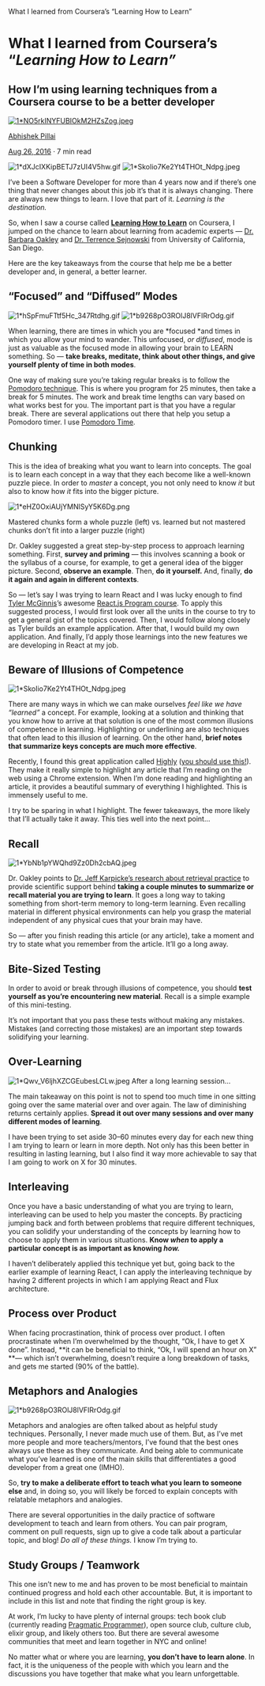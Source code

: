 What I learned from Coursera’s “Learning How to Learn”

# What I learned from Coursera’s “*Learning How to Learn”*

## How I’m using learning techniques from a Coursera course to be a better developer

[![1*NO5rkINYFUBIOkM2HZsZog.jpeg](../_resources/2a6525e68ed9cf219c0cb8b0d8f3dbb1.jpg)](https://medium.com/@abhishekpillai?source=post_page-----19d149920dc4----------------------)

[Abhishek Pillai](https://medium.com/@abhishekpillai?source=post_page-----19d149920dc4----------------------)

[Aug 26, 2016](https://medium.com/learn-love-code/learnings-from-learning-how-to-learn-19d149920dc4?source=post_page-----19d149920dc4----------------------) · 7 min read

![1*dXJcIXKipBETJ7zUI4V5hw.gif](../_resources/8c4e3493655aadd5e898f62334c41f2a.jpg)
![1*SkoIio7Ke2Yt4THOt_Ndpg.jpeg](../_resources/5c363c8e18647f732525a42c28456881.jpg)

I’ve been a Software Developer for more than 4 years now and if there’s one thing that never changes about this job it’s that it is always changing. There are always new things to learn. I love that part of it. *Learning is the destination.*

So, when I saw a course called [**Learning How to Learn**](https://www.coursera.org/learn/learning-how-to-learn) on Coursera, I jumped on the chance to learn about learning from academic experts — [Dr. Barbara Oakley](https://www.coursera.org/instructor/barboakley) and [Dr. Terrence Sejnowski](https://www.coursera.org/instructor/terry) from University of California, San Diego.

Here are the key takeaways from the course that help me be a better developer and, in general, a better learner.

## **“Focused” and “Diffused” Modes**

![1*hSpFmuFTtf5Hc_347Rtdhg.gif](../_resources/49c82c28f3e921564f16d1e5f16840d7.jpg)
![1*b9268pO3ROlJ8lVFIRrOdg.gif](../_resources/962338ff6465244e02036aac905595af.gif)

When learning, there are times in which you are *focused *and times in which you allow your mind to wander. This unfocused, *or diffused*, mode is just as valuable as the focused mode in allowing your brain to LEARN something. So — **take breaks, meditate, think about other things, and give yourself plenty of time in both modes**.

One way of making sure you’re taking regular breaks is to follow the [Pomodoro technique](https://en.wikipedia.org/wiki/Pomodoro_Technique). This is where you program for 25 minutes, then take a break for 5 minutes. The work and break time lengths can vary based on what works best for you. The important part is that you have a regular break. There are several applications out there that help you setup a Pomodoro timer. I use [Pomodoro Time](https://itunes.apple.com/us/app/pomodoro-time-focus-timer/id973134470?mt=12).

## **Chunking**

This is the idea of breaking what you want to learn into concepts. The goal is to learn each concept in a way that they each become like a well-known puzzle piece. In order to *master* a concept, you not only need to know *it* but also to know how *it* fits into the bigger picture.

![1*eHZ0OxiAUjYMNlSyY5K6Dg.png](../_resources/2f4166a5a42d3cc36323adbe26d0f5ff.png)

Mastered chunks form a whole puzzle (left) vs. learned but not mastered chunks don’t fit into a larger puzzle (right)

Dr. Oakley suggested a great step-by-step process to approach learning something. First, **survey and priming** — this involves scanning a book or the syllabus of a course, for example, to get a general idea of the bigger picture. Second, **observe an example**. Then, **do it yourself.** And, finally, **do it again and again in different contexts**.

So — let’s say I was trying to learn React and I was lucky enough to find [Tyler McGinnis](https://medium.com/u/c52389e3ee63?source=post_page-----19d149920dc4----------------------)’s awesome [React.js Program course](http://courses.reactjsprogram.com/courses/reactjsfundamentals). To apply this suggested process, I would first look over all the units in the course to try to get a general gist of the topics covered. Then, I would follow along closely as Tyler builds an example application. After that, I would build my own application. And finally, I’d apply those learnings into the new features we are developing in React at my job.

## **Beware of Illusions of Competence**

![1*SkoIio7Ke2Yt4THOt_Ndpg.jpeg](../_resources/2babe3c04417a9672cfe2aa2b01f89ad.jpg)

There are many ways in which we can make ourselves *feel *like we have “learned*”* a concept. For example, looking at a solution and thinking that you know how to arrive at that solution is one of the most common illusions of competence in learning. Highlighting or underlining are also techniques that often lead to this illusion of learning. On the other hand, **brief notes that summarize keys concepts are much more effective**.

Recently, I found this great application called [Highly](https://medium.com/u/f23e05cfe0ec?source=post_page-----19d149920dc4----------------------) ([you should use this!](https://www.highly.co/)). They make it really simple to highlight any article that I’m reading on the web using a Chrome extension. When I’m done reading and highlighting an article, it provides a beautiful summary of everything I highlighted. This is immensely useful to me.

I try to be sparing in what I highlight. The fewer takeaways, the more likely that I’ll actually take it away. This ties well into the next point…

## **Recall**

![1*YbNb1pYWQhd9Zz0Dh2cbAQ.jpeg](../_resources/fc2e9ac5905a4d3f6c4ee097c399de85.jpg)

Dr. Oakley points to [Dr. Jeff Karpicke’s research about retrieval practice](http://science.sciencemag.org/content/331/6018/772) to provide scientific support behind **taking a couple minutes to summarize or recall material you are trying to learn**. It goes a long way to taking something from short-term memory to long-term learning. Even recalling material in different physical environments can help you grasp the material independent of any physical cues that your brain may have.

So — after you finish reading this article (or any article), take a moment and try to state what you remember from the article. It’ll go a long away.

## **Bite-Sized Testing**

In order to avoid or break through illusions of competence, you should **test yourself as you’re encountering new material**. Recall is a simple example of this mini-testing.

It’s not important that you pass these tests without making any mistakes. Mistakes (and correcting those mistakes) are an important step towards solidifying your learning.

## **Over-Learning**

![1*Qwv_V6ljhXZCGEubesLCLw.jpeg](../_resources/f40cefa8806ed1f06d92454a0e3be060.jpg)
After a long learning session…

The main takeaway on this point is not to spend too much time in one sitting going over the same material over and over again. The law of diminishing returns certainly applies. **Spread it out over many sessions and over many different modes of learning**.

I have been trying to set aside 30–60 minutes every day for each new thing I am trying to learn or learn in more depth. Not only has this been better in resulting in lasting learning, but I also find it way more achievable to say that I am going to work on X for 30 minutes.

## **Interleaving**

Once you have a basic understanding of what you are trying to learn, interleaving can be used to help you master the concepts. By practicing jumping back and forth between problems that require different techniques, you can solidify your understanding of the concepts by learning how to choose to apply them in various situations. **Know *when* to apply a particular concept is as important as knowing *how.***

I haven’t deliberately applied this technique yet but, going back to the earlier example of learning React, I can apply the interleaving technique by having 2 different projects in which I am applying React and Flux architecture.

## **Process over Product**

When facing procrastination, think of process over product. I often procrastinate when I’m overwhelmed by the thought, “Ok, I have to get X done”. Instead, **it can be beneficial to think, “Ok, I will spend an hour on X” **— which isn’t overwhelming, doesn’t require a long breakdown of tasks, and gets me started (90% of the battle).

## **Metaphors and Analogies**

![1*b9268pO3ROlJ8lVFIRrOdg.gif](../_resources/37811f4495d8d2ea5d4f66905323d210.jpg)

Metaphors and analogies are often talked about as helpful study techniques. Personally, I never made much use of them. But, as I’ve met more people and more teachers/mentors, I’ve found that the best ones always use these as they communicate. And being able to communicate what you’ve learned is one of the main skills that differentiates a good developer from a great one (IMHO).

So, **try to make a deliberate effort to teach what you learn to someone else** and, in doing so, you will likely be forced to explain concepts with relatable metaphors and analogies.

There are several opportunities in the daily practice of software development to teach and learn from others. You can pair program, comment on pull requests, sign up to give a code talk about a particular topic, and blog! *Do all of these things.* I know I’m trying to.

## **Study Groups / Teamwork**

This one isn’t new to me and has proven to be most beneficial to maintain continued progress and hold each other accountable. But, it is important to include in this list and note that finding the right group is key.

At work, I’m lucky to have plenty of internal groups: tech book club (currently reading [Pragmatic Programmer](http://pragprog.com/the-pragmatic-programmer/)), open source club, culture club, elixir group, and likely others too. But there are several awesome communities that meet and learn together in NYC and online!

No matter what or where you are learning, **you don’t have to learn alone**. In fact, it is the uniqueness of the people with which you learn and the discussions you have together that make what you learn unforgettable.